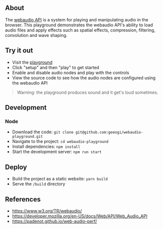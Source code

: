 ## About

The [webaudio API](https://www.w3.org/TR/webaudio/) is a system for playing and manipulating audio in the browser. This playground demonstrates the webaudio API's ability to load audio files and apply effects such as spatial effects, compression, filtering, convolution and wave shaping.

## Try it out

- Visit the [playground](https://webaudio-playground.netlify.com)
- Click "setup" and then "play" to get started
- Enable and disable audio nodes and play with the controls
- View the source code to see how the audio nodes are configured using the webaudio API

> Warning: the playground produces sound and it get's loud sometimes. 

## Development

### Node

- Download the code: `git clone git@github.com:geeogi/webaudio-playground.git`
- Navigate to the project: `cd webaudio-playground` 
- Install dependencies: `npm install` 
- Start the development server: `npm run start` 

## Deploy

- Build the project as a static website: `yarn build` 
- Serve the `/build` directory 

## References 

- https://www.w3.org/TR/webaudio/
- https://developer.mozilla.org/en-US/docs/Web/API/Web_Audio_API
- https://padenot.github.io/web-audio-perf/